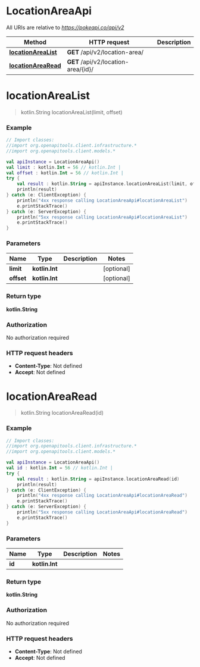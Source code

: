 # LocationAreaApi

All URIs are relative to *https://pokeapi.co/api/v2*

Method | HTTP request | Description
------------- | ------------- | -------------
[**locationAreaList**](LocationAreaApi.md#locationAreaList) | **GET** /api/v2/location-area/ | 
[**locationAreaRead**](LocationAreaApi.md#locationAreaRead) | **GET** /api/v2/location-area/{id}/ | 


<a name="locationAreaList"></a>
# **locationAreaList**
> kotlin.String locationAreaList(limit, offset)



### Example
```kotlin
// Import classes:
//import org.openapitools.client.infrastructure.*
//import org.openapitools.client.models.*

val apiInstance = LocationAreaApi()
val limit : kotlin.Int = 56 // kotlin.Int | 
val offset : kotlin.Int = 56 // kotlin.Int | 
try {
    val result : kotlin.String = apiInstance.locationAreaList(limit, offset)
    println(result)
} catch (e: ClientException) {
    println("4xx response calling LocationAreaApi#locationAreaList")
    e.printStackTrace()
} catch (e: ServerException) {
    println("5xx response calling LocationAreaApi#locationAreaList")
    e.printStackTrace()
}
```

### Parameters

Name | Type | Description  | Notes
------------- | ------------- | ------------- | -------------
 **limit** | **kotlin.Int**|  | [optional]
 **offset** | **kotlin.Int**|  | [optional]

### Return type

**kotlin.String**

### Authorization

No authorization required

### HTTP request headers

 - **Content-Type**: Not defined
 - **Accept**: Not defined

<a name="locationAreaRead"></a>
# **locationAreaRead**
> kotlin.String locationAreaRead(id)



### Example
```kotlin
// Import classes:
//import org.openapitools.client.infrastructure.*
//import org.openapitools.client.models.*

val apiInstance = LocationAreaApi()
val id : kotlin.Int = 56 // kotlin.Int | 
try {
    val result : kotlin.String = apiInstance.locationAreaRead(id)
    println(result)
} catch (e: ClientException) {
    println("4xx response calling LocationAreaApi#locationAreaRead")
    e.printStackTrace()
} catch (e: ServerException) {
    println("5xx response calling LocationAreaApi#locationAreaRead")
    e.printStackTrace()
}
```

### Parameters

Name | Type | Description  | Notes
------------- | ------------- | ------------- | -------------
 **id** | **kotlin.Int**|  |

### Return type

**kotlin.String**

### Authorization

No authorization required

### HTTP request headers

 - **Content-Type**: Not defined
 - **Accept**: Not defined

